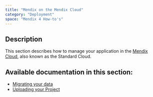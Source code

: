 ```yaml
---
title: "Mendix on the Mendix Cloud"
category: "Deployment"
space: "Mendix 4 How-to's"
---
```

## Description

This section describes how to manage your application in the [Mendix Cloud](https://cloud.mendix.com), also known as the Standard Cloud.

## Available documentation in this section:

*   [Migrating your data](migrating-your-data)
*   [Uploading your Project](uploading-your-project)
